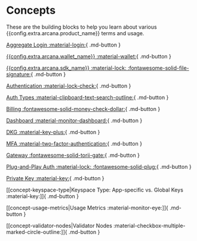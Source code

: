 # Concepts

These are the building blocks to help you learn about various {{config.extra.arcana.product_name}} terms and usage.

[Aggregate Login :material-login:](authtype/aggregatelogin.md){ .md-button }

[{{config.extra.arcana.wallet_name}} :material-wallet:](anwallet/index.md){ .md-button }

[{{config.extra.arcana.sdk_name}} :material-lock: :fontawesome-solid-file-signature:](authsdk.md){ .md-button }

[Authentication :material-lock-check:](authtype/arcanaauth.md){ .md-button }

[Auth Types :material-clipboard-text-search-outline:](authtype/index.md){ .md-button }

[Billing :fontawesome-solid-money-check-dollar:](billing.md){ .md-button }

[Dashboard :material-monitor-dashboard:](dashboard.md){ .md-button }

[DKG :material-key-plus:](dkg/index.md){ .md-button }

[MFA :material-two-factor-authentication:](mfa.md){ .md-button }

[Gateway :fontawesome-solid-torii-gate:](gateway_nodes.md){ .md-button }

[Plug-and-Play Auth :material-lock: :fontawesome-solid-plug:](plugnplayauth.md){ .md-button }

[Private Key :material-key:](privatekey.md){ .md-button }

[[concept-keyspace-type|Keyspace Type: App-specific vs. Global Keys :material-key:]]{ .md-button }

[[concept-usage-metrics|Usage Metrics :material-monitor-eye:]]{ .md-button }

[[concept-validator-nodes|Validator Nodes :material-checkbox-multiple-marked-circle-outline:]]{ .md-button }